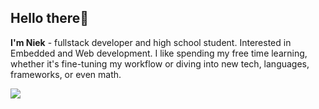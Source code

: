 ## Hello there👋
<strong>I'm Niek</strong> - fullstack developer and high school student. Interested in Embedded and Web development.
I like spending my free time learning, whether it's fine-tuning my workflow or diving into new tech, languages, frameworks, or even math.
<div style="display: flex; flex-direction:col; align-items: center; justify-content: space-between;">
<div align="start">
    <img src="https://skillicons.dev/icons?i=vue,nuxt,svelte,laravel,tailwind,jquery,arduino,vite,cmake,maven,gradle,java,php,haskell,cpp,c,docker,bash,ps,gcp,aws,git,gitlab,bitbucket,github,neovim,idea,clion,phpstorm,vscode" />
</div>
</div>

<div style="display: flex; flex-direction:col; align-items: center; justify-content: space-between;">
<div align="start">
</div>
</div>
